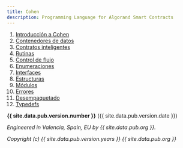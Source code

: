 ```yaml
---
title: Cohen
description: Programming Language for Algorand Smart Contracts
---
```


1. [Introducción a Cohen](es/introduccion)
2. [Contenedores de datos](es/contenedores-de-datos)
3. [Contratos inteligentes](es/contratos-inteligentes)
4. [Rutinas](es/rutinas)
5. [Control de flujo](es/control-de-flujo)
6. [Enumeraciones](es/enumeraciones)
7. [Interfaces](es/interfaces)
8. [Estructuras](es/estructuras)
9. [Módulos](es/modulos)
10. [Errores](es/errores)
11. [Desempaquetado](es/desempaquetado)
12. [Typedefs](es/typedefs)

**{{ site.data.pub.version.number }}** ({{ site.data.pub.version.date }})

*Engineered in Valencia, Spain, EU by {{ site.data.pub.org }}.*

*Copyright (c) {{ site.data.pub.version.years }} {{ site.data.pub.org }}*